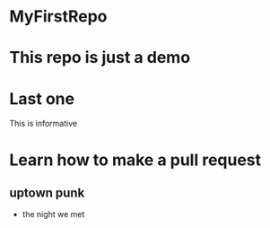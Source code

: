 # MyFirstRepo


# This repo is just a demo
# Last one


This is informative
# Learn how to make a pull request

## uptown punk
* the night we met
